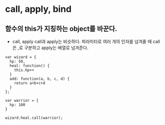 call, apply, bind
====================
함수의 this가 지칭하는 object를 바꾼다.
------------
- call, apply
call과 apply는 비슷하다. 파라미터로 여러 개의 인자를 넘겨줄 때 call은 ,로 구분하고 apply는 배열로 넘겨준다.

```
var wizard = {
  hp: 50,
  heal: function() {
    this.hp++
  }
  add: function(a, b, c, d) {
    return a+b+c+d
  }
};

var warrior = {
  hp: 100
}

wizard.heal.call(warrior);
```
